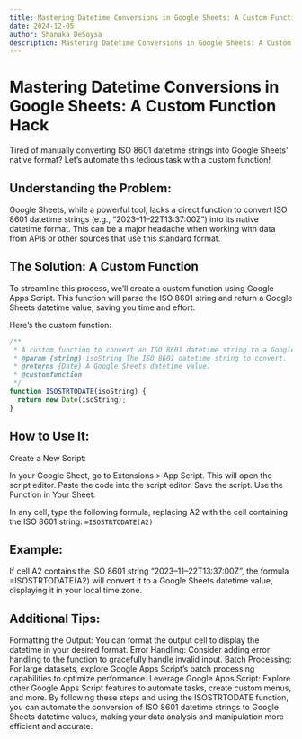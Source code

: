 ```yaml
---
title: Mastering Datetime Conversions in Google Sheets: A Custom Function Hack
date: 2024-12-05
author: Shanaka DeSoysa
description: Mastering Datetime Conversions in Google Sheets: A Custom Function Hack
---
```

# Mastering Datetime Conversions in Google Sheets: A Custom Function Hack

Tired of manually converting ISO 8601 datetime strings into Google Sheets’ native format? Let’s automate this tedious task with a custom function!

## Understanding the Problem:

Google Sheets, while a powerful tool, lacks a direct function to convert ISO 8601 datetime strings (e.g., “2023–11–22T13:37:00Z”) into its native datetime format. This can be a major headache when working with data from APIs or other sources that use this standard format.

## The Solution: A Custom Function

To streamline this process, we’ll create a custom function using Google Apps Script. This function will parse the ISO 8601 string and return a Google Sheets datetime value, saving you time and effort.

Here’s the custom function:
```javascript
/**
 * A custom function to convert an ISO 8601 datetime string to a Google Sheets datetime value.
 * @param {string} isoString The ISO 8601 datetime string to convert.
 * @returns {Date} A Google Sheets datetime value.
 * @customfunction
 */
function ISOSTRTODATE(isoString) {
  return new Date(isoString);
}
```

## How to Use It:

Create a New Script:

In your Google Sheet, go to Extensions > App Script.
This will open the script editor.
Paste the code into the script editor.
Save the script.
Use the Function in Your Sheet:

In any cell, type the following formula, replacing A2 with the cell containing the ISO 8601 string:
`=ISOSTRTODATE(A2)`

## Example:

If cell A2 contains the ISO 8601 string “2023–11–22T13:37:00Z”, the formula =ISOSTRTODATE(A2) will convert it to a Google Sheets datetime value, displaying it in your local time zone.

## Additional Tips:

Formatting the Output: You can format the output cell to display the datetime in your desired format.
Error Handling: Consider adding error handling to the function to gracefully handle invalid input.
Batch Processing: For large datasets, explore Google Apps Script’s batch processing capabilities to optimize performance.
Leverage Google Apps Script: Explore other Google Apps Script features to automate tasks, create custom menus, and more.
By following these steps and using the ISOSTRTODATE function, you can automate the conversion of ISO 8601 datetime strings to Google Sheets datetime values, making your data analysis and manipulation more efficient and accurate.
